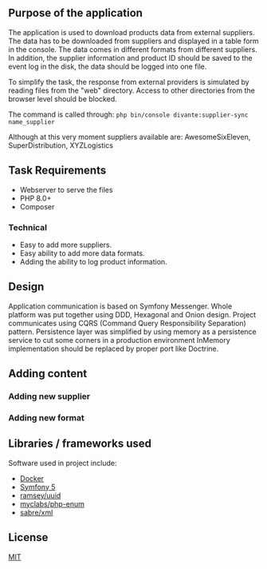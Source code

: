 ## Purpose of the application

The application is used to download products data from external suppliers. The data has to be downloaded from 
suppliers and displayed in a table form in the console. The data comes in different formats from different suppliers.
In addition, the supplier information and product ID should be saved to the event log in the disk, the data should be 
logged into one file.

To simplify the task, the response from external providers is simulated by reading files from the "web" directory. 
Access to other directories from the browser level should be blocked.

The command is called through: `php bin/console divante:supplier-sync name_supplier`

Although at this very moment suppliers available are: AwesomeSixEleven, SuperDistribution, XYZLogistics

## Task Requirements

- Webserver to serve the files
- PHP 8.0+
- Composer

### Technical

- Easy to add more suppliers.
- Easy ability to add more data formats.
- Adding the ability to log product information.

## Design
Application communication is based on Symfony Messenger.
Whole platform was put together using DDD, Hexagonal and Onion design. 
Project communicates using CQRS (Command Query Responsibility Separation) pattern.
Persistence layer was simplified by using memory as a persistence service to cut some corners in a production 
environment InMemory implementation should be replaced by proper port like Doctrine.
## Adding content
### Adding new supplier
### Adding new format
## Libraries / frameworks used

Software used in project include:

- [Docker](https://www.docker.com/)
- [Symfony 5](https://symfony.com/)
- [ramsey/uuid](https://github.com/ramsey/uuid)
- [myclabs/php-enum](https://github.com/myclabs/php-enum)
- [sabre/xml](https://github.com/sabre/xml)

## License

[MIT](LICENSE)